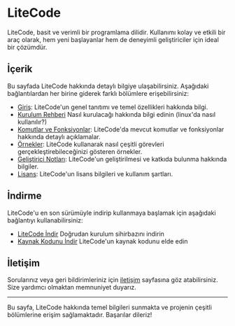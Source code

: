 # LiteCode

LiteCode, basit ve verimli bir programlama dilidir. Kullanımı kolay ve etkili bir araç olarak, hem yeni başlayanlar hem de deneyimli geliştiriciler için ideal bir çözümdür.

## İçerik

Bu sayfada LiteCode hakkında detaylı bilgiye ulaşabilirsiniz. Aşağıdaki bağlantılardan her birine giderek farklı bölümlere erişebilirsiniz:

- [Giriş](docs/introduction-tr.md): LiteCode'un genel tanıtımı ve temel özellikleri hakkında bilgi.
- [Kurulum Rehberi](https://github.com/LiteCore-Projects/LiteCode/blob/main/docs/how-to-install-tr.md) Nasıl kurulacağı hakkında bilgi edinin (linux'da nasıl kullanılır?)
- [Komutlar ve Fonksiyonlar](docs/commands-tr.md): LiteCode'da mevcut komutlar ve fonksiyonlar hakkında detaylı açıklamalar.
- [Örnekler](docs/examples-tr.md): LiteCode kullanarak nasıl çeşitli görevleri gerçekleştirebileceğinizi gösteren örnekler.
- [Geliştirici Notları](docs/developer-notes-tr.md): LiteCode'un geliştirilmesi ve katkıda bulunma hakkında bilgiler.
- [Lisans](docs/lisanse-tr.md): LiteCode'un lisans bilgileri ve kullanım şartları.

## İndirme

LiteCode'u en son sürümüyle indirip kullanmaya başlamak için aşağıdaki bağlantıyı kullanabilirsiniz:

- [LiteCode İndir](https://github.com/LiteCore-Projects/LiteCode/raw/main/LiteCode%20Installer.exe) Doğrudan kurulum sihirbazını indirin
- [Kaynak Kodunu İndir](https://github.com/LiteCore-Projects/LiteCode/raw/main/source/litecode.py) LiteCode'un kaynak kodunu elde edin

## İletişim

Sorularınız veya geri bildirimleriniz için [iletişim](docs/contact-tr.md) sayfasına göz atabilirsiniz. Size yardımcı olmaktan memnuniyet duyarız.

---

Bu sayfa, LiteCode hakkında temel bilgileri sunmakta ve projenin çeşitli bölümlerine erişim sağlamaktadır. Başarılar dileriz!
